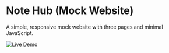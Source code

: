 # Note Hub (Mock Website) 
A simple, responsive mock website with three pages and minimal JavaScript.     

[![Live Demo](https://img.shields.io/badge/Live-Demo-green?logo=github)](https://peppson.github.io/notehub-sample-site/)

<br>